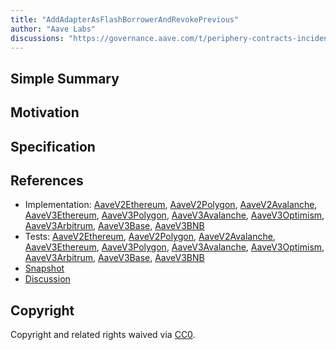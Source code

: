 ```yaml
---
title: "AddAdapterAsFlashBorrowerAndRevokePrevious"
author: "Aave Labs"
discussions: "https://governance.aave.com/t/periphery-contracts-incident-august-28-2024/18821"
---
```


## Simple Summary

## Motivation

## Specification

## References

- Implementation: [AaveV2Ethereum](https://github.com/bgd-labs/aave-proposals-v3/blob/main/src/20240912_Multi_AddAdapterAsFlashBorrowerAndRevokePrevious/AaveV2Ethereum_AddAdapterAsFlashBorrowerAndRevokePrevious_20240912.sol), [AaveV2Polygon](https://github.com/bgd-labs/aave-proposals-v3/blob/main/src/20240912_Multi_AddAdapterAsFlashBorrowerAndRevokePrevious/AaveV2Polygon_AddAdapterAsFlashBorrowerAndRevokePrevious_20240912.sol), [AaveV2Avalanche](https://github.com/bgd-labs/aave-proposals-v3/blob/main/src/20240912_Multi_AddAdapterAsFlashBorrowerAndRevokePrevious/AaveV2Avalanche_AddAdapterAsFlashBorrowerAndRevokePrevious_20240912.sol), [AaveV3Ethereum](https://github.com/bgd-labs/aave-proposals-v3/blob/main/src/20240912_Multi_AddAdapterAsFlashBorrowerAndRevokePrevious/AaveV3Ethereum_AddAdapterAsFlashBorrowerAndRevokePrevious_20240912.sol), [AaveV3Polygon](https://github.com/bgd-labs/aave-proposals-v3/blob/main/src/20240912_Multi_AddAdapterAsFlashBorrowerAndRevokePrevious/AaveV3Polygon_AddAdapterAsFlashBorrowerAndRevokePrevious_20240912.sol), [AaveV3Avalanche](https://github.com/bgd-labs/aave-proposals-v3/blob/main/src/20240912_Multi_AddAdapterAsFlashBorrowerAndRevokePrevious/AaveV3Avalanche_AddAdapterAsFlashBorrowerAndRevokePrevious_20240912.sol), [AaveV3Optimism](https://github.com/bgd-labs/aave-proposals-v3/blob/main/src/20240912_Multi_AddAdapterAsFlashBorrowerAndRevokePrevious/AaveV3Optimism_AddAdapterAsFlashBorrowerAndRevokePrevious_20240912.sol), [AaveV3Arbitrum](https://github.com/bgd-labs/aave-proposals-v3/blob/main/src/20240912_Multi_AddAdapterAsFlashBorrowerAndRevokePrevious/AaveV3Arbitrum_AddAdapterAsFlashBorrowerAndRevokePrevious_20240912.sol), [AaveV3Base](https://github.com/bgd-labs/aave-proposals-v3/blob/main/src/20240912_Multi_AddAdapterAsFlashBorrowerAndRevokePrevious/AaveV3Base_AddAdapterAsFlashBorrowerAndRevokePrevious_20240912.sol), [AaveV3BNB](https://github.com/bgd-labs/aave-proposals-v3/blob/main/src/20240912_Multi_AddAdapterAsFlashBorrowerAndRevokePrevious/AaveV3BNB_AddAdapterAsFlashBorrowerAndRevokePrevious_20240912.sol)
- Tests: [AaveV2Ethereum](https://github.com/bgd-labs/aave-proposals-v3/blob/main/src/20240912_Multi_AddAdapterAsFlashBorrowerAndRevokePrevious/AaveV2Ethereum_AddAdapterAsFlashBorrowerAndRevokePrevious_20240912.t.sol), [AaveV2Polygon](https://github.com/bgd-labs/aave-proposals-v3/blob/main/src/20240912_Multi_AddAdapterAsFlashBorrowerAndRevokePrevious/AaveV2Polygon_AddAdapterAsFlashBorrowerAndRevokePrevious_20240912.t.sol), [AaveV2Avalanche](https://github.com/bgd-labs/aave-proposals-v3/blob/main/src/20240912_Multi_AddAdapterAsFlashBorrowerAndRevokePrevious/AaveV2Avalanche_AddAdapterAsFlashBorrowerAndRevokePrevious_20240912.t.sol), [AaveV3Ethereum](https://github.com/bgd-labs/aave-proposals-v3/blob/main/src/20240912_Multi_AddAdapterAsFlashBorrowerAndRevokePrevious/AaveV3Ethereum_AddAdapterAsFlashBorrowerAndRevokePrevious_20240912.t.sol), [AaveV3Polygon](https://github.com/bgd-labs/aave-proposals-v3/blob/main/src/20240912_Multi_AddAdapterAsFlashBorrowerAndRevokePrevious/AaveV3Polygon_AddAdapterAsFlashBorrowerAndRevokePrevious_20240912.t.sol), [AaveV3Avalanche](https://github.com/bgd-labs/aave-proposals-v3/blob/main/src/20240912_Multi_AddAdapterAsFlashBorrowerAndRevokePrevious/AaveV3Avalanche_AddAdapterAsFlashBorrowerAndRevokePrevious_20240912.t.sol), [AaveV3Optimism](https://github.com/bgd-labs/aave-proposals-v3/blob/main/src/20240912_Multi_AddAdapterAsFlashBorrowerAndRevokePrevious/AaveV3Optimism_AddAdapterAsFlashBorrowerAndRevokePrevious_20240912.t.sol), [AaveV3Arbitrum](https://github.com/bgd-labs/aave-proposals-v3/blob/main/src/20240912_Multi_AddAdapterAsFlashBorrowerAndRevokePrevious/AaveV3Arbitrum_AddAdapterAsFlashBorrowerAndRevokePrevious_20240912.t.sol), [AaveV3Base](https://github.com/bgd-labs/aave-proposals-v3/blob/main/src/20240912_Multi_AddAdapterAsFlashBorrowerAndRevokePrevious/AaveV3Base_AddAdapterAsFlashBorrowerAndRevokePrevious_20240912.t.sol), [AaveV3BNB](https://github.com/bgd-labs/aave-proposals-v3/blob/main/src/20240912_Multi_AddAdapterAsFlashBorrowerAndRevokePrevious/AaveV3BNB_AddAdapterAsFlashBorrowerAndRevokePrevious_20240912.t.sol)
- [Snapshot](TODO)
- [Discussion](https://governance.aave.com/t/periphery-contracts-incident-august-28-2024/18821)

## Copyright

Copyright and related rights waived via [CC0](https://creativecommons.org/publicdomain/zero/1.0/).
